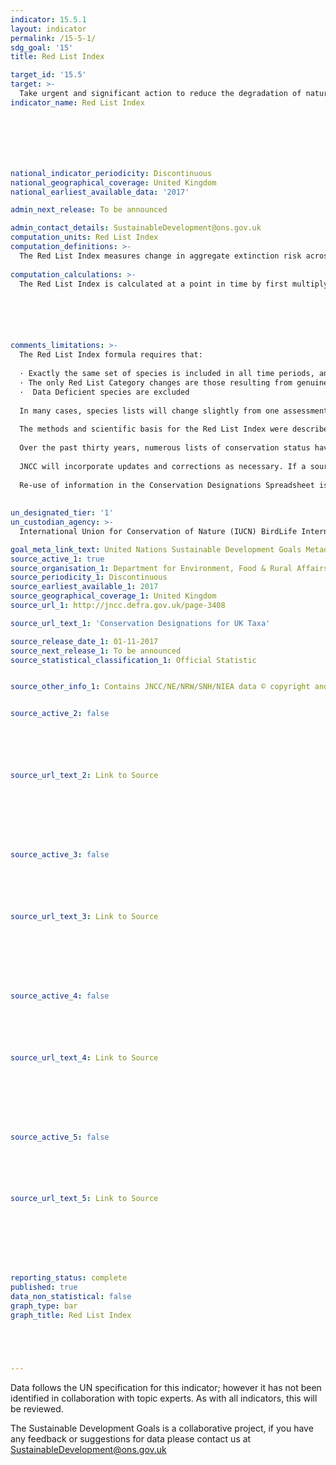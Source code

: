 ```yaml
---
indicator: 15.5.1
layout: indicator
permalink: /15-5-1/
sdg_goal: '15'
title: Red List Index

target_id: '15.5'
target: >-
  Take urgent and significant action to reduce the degradation of natural habitats, halt the loss of biodiversity and, by 2020, protect and prevent the extinction of threatened species
indicator_name: Red List Index







national_indicator_periodicity: Discontinuous
national_geographical_coverage: United Kingdom
national_earliest_available_data: '2017'

admin_next_release: To be announced

admin_contact_details: SustainableDevelopment@ons.gov.uk
computation_units: Red List Index
computation_definitions: >-
  The Red List Index measures change in aggregate extinction risk across groups of species. It is based on genuine changes in the number of species in each category of extinction risk on The IUCN Red List of Threatened Species (IUCN 2015) is expressed as changes in an index ranging from 0 to 1.
  
computation_calculations: >-
  The Red List Index is calculated at a point in time by first multiplying the number of species in each Red List Category by a weight (ranging from 1 for ‘Near Threatened’ to 5 for ‘Extinct’ and ‘Extinct in the Wild’) and summing these values. This is then divided by a maximum threat score which is the total number of species multiplied by the weight assigned to the ‘Extinct’ category. This final value is subtracted from 1 to give the Red List Index value. Mathematically this calculation is expressed as: RLIt = 1 – [(Ss Wc(t,s) / (WEX * N). Where Wc(t,s) is the weight for category (c) at time (t) for species (s) (the weight for ‘Critically Endangered’ = 4, ‘Endangered’ = 3, ‘Vulnerable’ = 2, ‘Near Threatened’ = 1, ‘Least Concern’ = 0. ‘Critically Endangered’ species tagged as ‘Possibly Extinct’ or ‘Possibly Extinct in the Wild’ are assigned a weight of 5); WEX = 5, the weight assigned to ‘Extinct’ or ‘Extinct in the Wild’ species; and N is the total number of assessed species, excluding those assessed as Data Deficient in the current time period, and those considered to be ‘Extinct’ in the year the set of species was first assessed.






comments_limitations: >-
  The Red List Index formula requires that: 
  
  · Exactly the same set of species is included in all time periods, and
  · The only Red List Category changes are those resulting from genuine improvement or deterioration in status (i.e., excluding changes resulting from improved knowledge or taxonomic revisions), and 
  ·  Data Deficient species are excluded
  
  In many cases, species lists will change slightly from one assessment to the next (e.g., owing to taxonomic revisions). The conditions can therefore be met by retrospectively adjusting earlier Red List categorizations using current information and taxonomy. This is achieved by assuming that the current Red List Categories for the taxa have applied since the set of species was first assessed for the Red List, unless there is information to the contrary that genuine status changes have occurred. Such information is often contextual (e.g., relating to the known history of habitat loss within the range of the species). If there is insufficient information available for a newly added species, it is not incorporated into the Red List Index until it is assessed for a second time, at which point earlier assessments are retrospectively corrected by extrapolating recent trends in population, range, habitat and threats, supported by additional information. To avoid spurious results from biased selection of species, Red List Indices are typically calculated only for taxonomic groups in which all species worldwide have been assessed for the Red List, or for samples of species that have been systematically or randomly selected.
  
  The methods and scientific basis for the Red List Index were described by Butchart et al. (2004, 2005, 2007, 2010). For further information, please refer to global metadata @ https://unstats.un.org/sdgs/metadata/files/Metadata-15-05-01.pdf
  
  Over the past thirty years, numerous lists of conservation status have been produced: Red Lists, Biodiversity Action Plan Priority Lists, species listed on European Directives, species listed on the Schedules of the Wildlife & Countryside Act, together with lists of rare and scarce species. There is considerable overlap between these and some species appear on several of them. For example, the otter Lutra lutra, and the marsh saxifrage Saxifraga hirculus have as many as six “badges". JNCC has attempted to collate many of the current lists into one place and make this available to users as a downloadable spreadsheet of species designations (http://jncc.defra.gov.uk/page-3408).
  
  JNCC will incorporate updates and corrections as necessary. If a source list, for example a red data book, has been reviewed in whole or in part, JNCC has had to decide whether or not to archive some or all of the content of the previous list. This has not always been straightforward, particularly in the case of some of the invertebrate red listings where some, but not all of the previously published list, have been reviewed and the status of the review is regarded by many as being "provisional". Nevertheless, we wanted to avoid the confusing situation where, for example, a species was listed as being "vulnerable" on one listing and "critically endangered" on another listing with the same geographical focus.
  
  Re-use of information in the Conservation Designations Spreadsheet is subject to the terms of the Open Government Licence, which means it may be used and distributed freely with only a few conditions. If you re-use this information you must acknowledge the source of the information in your product or application by including or linking to the following attribution statement: “Contains JNCC/NE/NRW/SNH/NIEA data © copyright and database right 2017”.
  
  
un_designated_tier: '1'
un_custodian_agency: >-
  International Union for Conservation of Nature (IUCN) BirdLife International (BLI)

goal_meta_link_text: United Nations Sustainable Development Goals Metadata (PDF 440 KB)
source_active_1: true
source_organisation_1: Department for Environment, Food & Rural Affairs (Defra)
source_periodicity_1: Discontinuous
source_earliest_available_1: 2017
source_geographical_coverage_1: United Kingdom
source_url_1: http://jncc.defra.gov.uk/page-3408

source_url_text_1: 'Conservation Designations for UK Taxa'

source_release_date_1: 01-11-2017
source_next_release_1: To be announced
source_statistical_classification_1: Official Statistic 


source_other_info_1: Contains JNCC/NE/NRW/SNH/NIEA data © copyright and database right 2017


source_active_2: false






source_url_text_2: Link to Source








source_active_3: false






source_url_text_3: Link to Source








source_active_4: false






source_url_text_4: Link to Source








source_active_5: false






source_url_text_5: Link to Source








reporting_status: complete
published: true
data_non_statistical: false
graph_type: bar
graph_title: Red List Index





---
```

Data follows the UN specification for this indicator; however it has not been identified in collaboration with topic experts. As with all indicators, this will be reviewed.
  
The Sustainable Development Goals is a collaborative project, if you have any feedback or suggestions for data please contact us at <SustainableDevelopment@ons.gov.uk>


